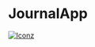 # JournalApp

<a title="LanguagesUsed" target="_blank" href="#">
    <img alt="Iconz" src="https://skillicons.dev/icons?i=react,js,redux,firebase,materialui&theme=light">
</a>
